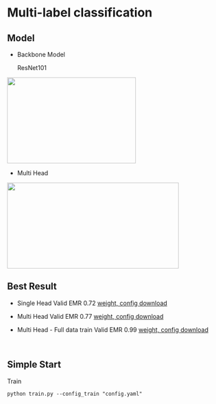 # Multi-label classification

## Model
- Backbone Model
  
  ResNet101
<img src="https://user-images.githubusercontent.com/68782183/147064277-73dcc696-a07b-4bc9-b47d-b1a833c1946a.png" height="200" width="300">



- Multi Head


<img src="https://user-images.githubusercontent.com/68782183/147063530-8a44018f-c371-44c7-9b5f-07a74cafce3c.png" height="200" width="400">


<br>

## Best Result

- Single Head
Valid EMR 0.72 
[weight, config download](https://drive.google.com/drive/folders/1uxmlhF2mXmXu6fvWVMNOa2cUnbl03j3A?usp=sharing)

- Multi Head
Valid EMR 0.77 
[weight, config download](https://drive.google.com/drive/folders/1kgg-KwT5aHRM-6gfg8mBafL-qUn7DbGH?usp=sharing)

- Multi Head - Full data train
Valid EMR 0.99 
[weight, config download](https://drive.google.com/drive/folders/1LhFXnXA9X9VEE6SFroAIAVcViE0pvRdT?usp=sharing)

<br>

## Simple Start

Train
```
python train.py --config_train "config.yaml"
```
